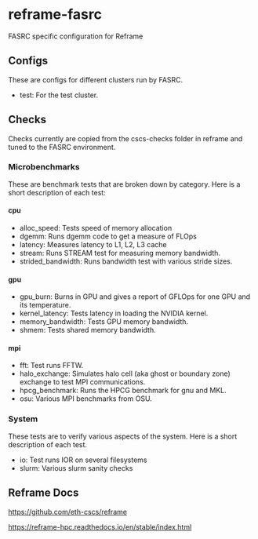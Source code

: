 # reframe-fasrc
FASRC specific configuration for Reframe

## Configs
These are configs for different clusters run by FASRC.

* test: For the test cluster.

## Checks
Checks currently are copied from the cscs-checks folder in reframe and tuned to the FASRC environment.

### Microbenchmarks
These are benchmark tests that are broken down by category.  Here is a short description of each test:

#### cpu
* alloc_speed: Tests speed of memory allocation
* dgemm: Runs dgemm code to get a measure of FLOps
* latency: Measures latency to L1, L2, L3 cache
* stream: Runs STREAM test for measuring memory bandwidth.
* strided_bandwidth: Runs bandwidth test with various stride sizes.

#### gpu
* gpu_burn: Burns in GPU and gives a report of GFLOps for one GPU and its temperature.
* kernel_latency: Tests latency in loading the NVIDIA kernel.
* memory_bandwidth: Tests GPU memory bandwidth.
* shmem: Tests shared memory bandwidth.

#### mpi
* fft: Test runs FFTW.
* halo_exchange: Simulates halo cell (aka ghost or boundary zone) exchange to test MPI communications.
* hpcg_benchmark: Runs the HPCG benchmark for gnu and MKL.
* osu: Various MPI benchmarks from OSU.

### System
These tests are to verify various aspects of the system.  Here is a short description of each test.

* io: Test runs IOR on several filesystems 
* slurm: Various slurm sanity checks

## Reframe Docs
https://github.com/eth-cscs/reframe

https://reframe-hpc.readthedocs.io/en/stable/index.html
